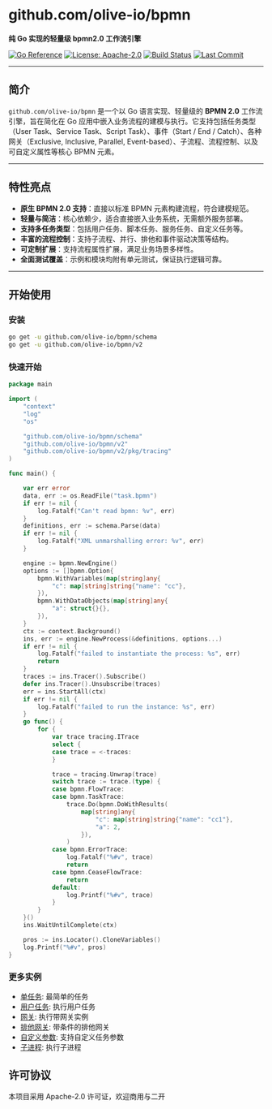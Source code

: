 # github.com/olive-io/bpmn

**纯 Go 实现的轻量级 bpmn2.0 工作流引擎**

[![Go Reference](https://pkg.go.dev/badge/github.com/olive-io/bpmn.svg)](https://pkg.go.dev/github.com/olive-io/bpmn)
[![License: Apache-2.0](https://img.shields.io/badge/license-Apache-blue.svg)](LICENSE.md)
[![Build Status](https://github.com/olive-io/bpmn/actions/workflows/main.yml/badge.svg?branch=main)](https://github.com/olive-io/bpmn/actions/workflows/main.yml?query=branch%3Amain)
[![Last Commit](https://img.shields.io/github/last-commit/olive-io/bpmn)](https://github.com/olive-io/bpmn/commits/main)

---

## 简介

`github.com/olive-io/bpmn` 是一个以 Go 语言实现、轻量级的 **BPMN 2.0** 工作流引擎，旨在简化在 Go 应用中嵌入业务流程的建模与执行。它支持包括任务类型（User Task、Service Task、Script Task）、事件（Start / End / Catch）、各种网关（Exclusive, Inclusive, Parallel, Event-based）、子流程、流程控制、以及可自定义属性等核心 BPMN 元素。

---

## 特性亮点

- **原生 BPMN 2.0 支持**：直接以标准 BPMN 元素构建流程，符合建模规范。
- **轻量与简洁**：核心依赖少，适合直接嵌入业务系统，无需额外服务部署。
- **支持多任务类型**：包括用户任务、脚本任务、服务任务、自定义任务等。
- **丰富的流程控制**：支持子流程、并行、排他和事件驱动决策等结构。
- **可定制扩展**：支持流程属性扩展，满足业务场景多样性。
- **全面测试覆盖**：示例和模块均附有单元测试，保证执行逻辑可靠。

---

## 开始使用

### 安装

```bash
go get -u github.com/olive-io/bpmn/schema
go get -u github.com/olive-io/bpmn/v2
```

### 快速开始

```go
package main

import (
	"context"
	"log"
	"os"

	"github.com/olive-io/bpmn/schema"
	"github.com/olive-io/bpmn/v2"
	"github.com/olive-io/bpmn/v2/pkg/tracing"
)

func main() {

	var err error
	data, err := os.ReadFile("task.bpmn")
	if err != nil {
		log.Fatalf("Can't read bpmn: %v", err)
	}
	definitions, err := schema.Parse(data)
	if err != nil {
		log.Fatalf("XML unmarshalling error: %v", err)
	}

	engine := bpmn.NewEngine()
	options := []bpmn.Option{
		bpmn.WithVariables(map[string]any{
			"c": map[string]string{"name": "cc"},
		}),
		bpmn.WithDataObjects(map[string]any{
			"a": struct{}{},
		}),
	}
	ctx := context.Background()
	ins, err := engine.NewProcess(&definitions, options...)
	if err != nil {
		log.Fatalf("failed to instantiate the process: %s", err)
		return
	}
	traces := ins.Tracer().Subscribe()
	defer ins.Tracer().Unsubscribe(traces)
	err = ins.StartAll(ctx)
	if err != nil {
		log.Fatalf("failed to run the instance: %s", err)
	}
	go func() {
		for {
			var trace tracing.ITrace
			select {
			case trace = <-traces:
			}

			trace = tracing.Unwrap(trace)
			switch trace := trace.(type) {
			case bpmn.FlowTrace:
			case bpmn.TaskTrace:
				trace.Do(bpmn.DoWithResults(
					map[string]any{
						"c": map[string]string{"name": "cc1"},
						"a": 2,
					}),
				)
			case bpmn.ErrorTrace:
				log.Fatalf("%#v", trace)
				return
			case bpmn.CeaseFlowTrace:
				return
			default:
				log.Printf("%#v", trace)
			}
		}
	}()
	ins.WaitUntilComplete(ctx)

	pros := ins.Locator().CloneVariables()
	log.Printf("%#v", pros)
}
```

### 更多实例
- [单任务](https://github.com/olive-io/bpmn/tree/main/examples/basic): 最简单的任务
- [用户任务](https://github.com/olive-io/bpmn/tree/main/examples/user_task): 执行用户任务
- [网关](https://github.com/olive-io/bpmn/tree/main/examples/gateway): 执行带网关实例
- [排他网关](https://github.com/olive-io/bpmn/tree/main/examples/gateway_expr): 带条件的排他网关
- [自定义参数](https://github.com/olive-io/bpmn/tree/main/examples/properties): 支持自定义任务参数
- [子进程](https://github.com/olive-io/bpmn/tree/main/examples/subprocess): 执行子进程

## 许可协议

本项目采用 Apache-2.0 许可证，欢迎商用与二开